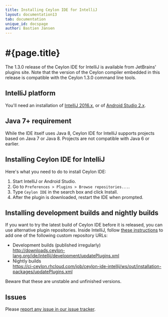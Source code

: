 ```yaml
---
title: Installing Ceylon IDE for IntelliJ
layout: documentation13
tab: documentation
unique_id: docspage
author: Bastien Jansen
---
```

# #{page.title}

The 1.3.0 release of the Ceylon IDE for IntelliJ is available from JetBrains' 
plugins site. Note that the version of the Ceylon compiler embedded 
in this release is compatible with the Ceylon 1.3.0 command line tools.

## IntelliJ platform

You'll need an installation of [IntelliJ 2016.x][intellij], or of 
[Android Studio 2.x][studio].

## Java 7+ requirement

While the IDE itself uses Java 8, Ceylon IDE for IntelliJ supports projects
based on Java 7 or Java 8. Projects are not compatible with Java 6 or earlier.

## Installing Ceylon IDE for IntelliJ

Here's what you need to do to install Ceylon IDE:

1. Start IntelliJ or Android Studio.
2. Go to `Preferences > Plugins > Browse repositories...`.
3. Type `Ceylon IDE` in the search box and click Install.
4. After the plugin is downloaded, restart the IDE when prompted.

[intellij]: https://www.jetbrains.com/idea/
[studio]: https://developer.android.com/studio/index.html
[issues]: https://github.com/ceylon/ceylon-ide-intellij/issues
[repositories]: https://www.jetbrains.com/idea/help/managing-enterprise-plugin-repositories.html

## Installing development builds and nightly builds

If you want to try the latest build of Ceylon IDE before it is released, you
can use alternative plugin repositories. Inside IntelliJ, follow [these instructions][repositories]
to add one of the following custom repository URLs: 

* Development builds (published irregularly) <br/>
  <http://downloads.ceylon-lang.org/ide/intellij/development/updatePlugins.xml>
* Nightly builds <br/>
  <https://ci-ceylon.rhcloud.com/job/ceylon-ide-intellij/ws/out/installation-packages/updatePlugins.xml>

Beware that these are unstable and unfinished versions.

## Issues

Please [report any issue in our issue tracker][issues].
